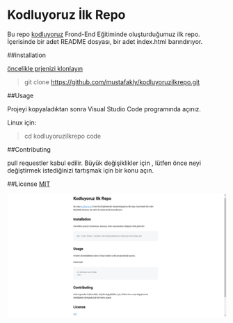 # Kodluyoruz İlk Repo

Bu repo [kodluyoruz](https://www.kodluyoruz.org/) Frond-End Eğitiminde oluşturduğumuz ilk repo. İçerisinde bir adet README dosyası, bir adet index.html barındırıyor.

##installation

[öncelikle prjenizi klonlayın](https://github.com/mustafakly/kodluyoruzilkrepo.git)

> git clone https://github.com/mustafakly/kodluyoruzilkrepo.git

##Usage

Projeyi kopyaladıktan sonra Visual Studio Code programında açınız.

Linux için:

>cd kodluyoruzilkrepo
>code

##Contributing

pull requestler kabul edilir. Büyük değişiklikler için , lütfen önce neyi değiştirmek istediğinizi tartışmak için bir konu açın.

##License
[MIT](https://choosealicense.com/licenses/mit/)




![Kodluyoruz resim](https://raw.githubusercontent.com/Kodluyoruz/taskforce/main/git/odev1/figures/markdown.png)
